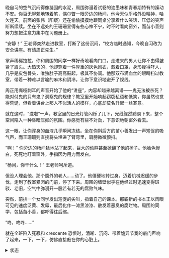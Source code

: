 晚自习的空气沉闷得像凝固的水泥，周围弥漫着试卷的油墨味和青春期特有的躁动不安。你百无聊赖地转着笔，偶尔瞥一眼旁边的杨间，他今天似乎格外没精神，哈欠连天。前面的张伟（阳痿）还在偷偷摸摸地跟同桌分享着什么笑话，压低的笑声断断续续。坐在不远处的王珊珊显得有些心神不宁，时不时看向窗外，而苗小善则努力想把注意力集中在习题册上。

“安静！” 王老师突然走进教室，打断了这份沉闷，“校方临时通知，今晚自习改为安全讲座。有请周正先生。”

掌声稀稀拉拉，你和周围的同学一样好奇地看向门口。走进来的男人让你不由得皱紧了眉头。大热天的，他却穿着一件厚重的灰色风衣，戴着口罩，身形瘦得吓人，几乎是皮包骨头，唯独肚子高高鼓起，极其不协调。他那双布满血丝的眼睛扫过教室，带着一种难以言喻的麻木和阴冷，让你下意识地避开了视线。

周正用嘶哑刺耳的声音开始了他的“讲座”，内容却越来越离谱——鬼无法被杀死？能对付鬼的只有鬼？洞察鬼的规律？教室里开始响起窃窃私语和低笑，你虽然也觉得荒诞，但看着讲台上那人不似活人的模样，心底却莫名升起一丝寒意。

就在这时，“滋啦”一声，教室里的日光灯管闪烁了几下，光线骤然黯淡下来，整个空间陷入一种昏暗压抑的氛围。你感觉有些不对劲，下意识地朝窗外看去。

这一眼，让你浑身的血液几乎瞬间冻结。坐在你斜后方的苗小善发出一声短促的吸气声，而王珊珊则直接将头埋进了臂弯里，肩膀微微颤抖。

“啊！” 你旁边的杨间猛地站了起来，巨大的动静甚至掀翻了他的椅子。他脸色惨白，死死地盯着窗外，手指因为用力而发白。

“杨间，你干什么！” 王老师呵斥道。

但没人理会他。那个窗外的老人……动了。他僵硬地转过身，迈着机械迟缓的步伐，走到了教室紧闭的门前，停了下来。周围的墙壁似乎在他经过时迅速变得斑驳、老旧，空气中弥漫开一股若有若无的腐败气味。

突然，前排一个女同学发出短促的尖叫，指着自己的课本。那崭新的书本正以肉眼可见的速度泛黄、发霉，最后化作一滩黑漆漆、散发着恶臭的腐烂物。周围的同学，包括苗小善，都吓得往后缩。

“咚，咚咚……”

就在全班陷入死寂和 crescente 恐惧时，清晰、沉闷、带着诡异节奏的敲门声响了起来，一下，一下，仿佛直接敲在你的心脏上。

<status>  
<details>
<summary><user>状态</summary>
- 当前位置：大昌市第七中学高三（X）班教室
- 精神状态：无聊/不安
- 身体状况：完好
- 厉鬼复苏进度：不适用
- 驾驭的鬼：无
- 当前服装：校服
- 携带物品：书包、文具、手机
</details>
</status>


